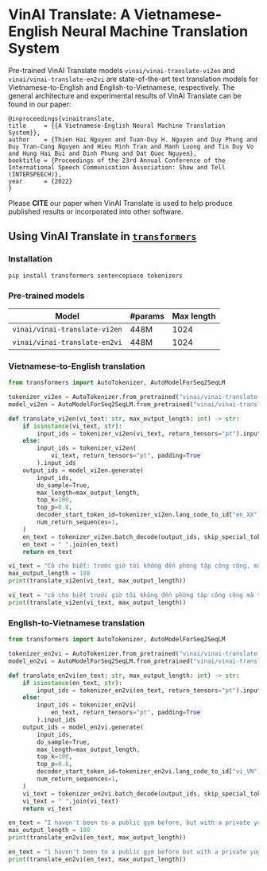 # VinAI Translate: A Vietnamese-English Neural Machine Translation System

Pre-trained VinAI Translate models `vinai/vinai-translate-vi2en` and `vinai/vinai-translate-en2vi` are state-of-the-art text translation models for Vietnamese-to-English and English-to-Vietnamese, respectively. The general architecture and experimental results of VinAI Translate can be found in our paper:


    @inproceedings{vinaitranslate,
    title     = {{A Vietnamese-English Neural Machine Translation System}},
    author    = {Thien Hai Nguyen and Tuan-Duy H. Nguyen and Duy Phung and Duy Tran-Cong Nguyen and Hieu Minh Tran and Manh Luong and Tin Duy Vo and Hung Hai Bui and Dinh Phung and Dat Quoc Nguyen},
    booktitle = {Proceedings of the 23rd Annual Conference of the International Speech Communication Association: Show and Tell (INTERSPEECH)},
    year      = {2022}
    }
    
Please **CITE** our paper when VinAI Translate is used to help produce published results or incorporated into other software.


## Using VinAI Translate in [`transformers`](https://github.com/huggingface/transformers)

### Installation

    pip install transformers sentencepiece tokenizers
    
### Pre-trained models

Model | #params | Max length  
---|---|---
`vinai/vinai-translate-vi2en` | 448M | 1024  
`vinai/vinai-translate-en2vi` | 448M | 1024  

### Vietnamese-to-English translation

```python
from transformers import AutoTokenizer, AutoModelForSeq2SeqLM

tokenizer_vi2en = AutoTokenizer.from_pretrained("vinai/vinai-translate-vi2en", src_lang="vi_VN")
model_vi2en = AutoModelForSeq2SeqLM.from_pretrained("vinai/vinai-translate-vi2en")

def translate_vi2en(vi_text: str, max_output_length: int) -> str:
    if isinstance(vi_text, str):
        input_ids = tokenizer_vi2en(vi_text, return_tensors="pt").input_ids
    else:
        input_ids = tokenizer_vi2en(
            vi_text, return_tensors="pt", padding=True
        ).input_ids
    output_ids = model_vi2en.generate(
        input_ids,
        do_sample=True,
        max_length=max_output_length,
        top_k=100,
        top_p=0.8,
        decoder_start_token_id=tokenizer_vi2en.lang_code_to_id["en_XX"],
        num_return_sequences=1,
    )
    en_text = tokenizer_vi2en.batch_decode(output_ids, skip_special_tokens=True)
    en_text = " ".join(en_text)
    return en_text

vi_text = "Cô cho biết: trước giờ tôi không đến phòng tập công cộng, mà tập cùng giáo viên Yoga riêng hoặc tự tập ở nhà. Khi tập thể dục trong không gian riêng tư, tôi thoải mái dễ chịu hơn."
max_output_length = 108
print(translate_vi2en(vi_text, max_output_length))

vi_text = "cô cho biết trước giờ tôi không đến phòng tập công cộng mà tập cùng giáo viên yoga riêng hoặc tự tập ở nhà khi tập thể dục trong không gian riêng tư tôi thoải mái dễ chịu hơn"
print(translate_vi2en(vi_text, max_output_length))
```

### English-to-Vietnamese translation

```python
from transformers import AutoTokenizer, AutoModelForSeq2SeqLM

tokenizer_en2vi = AutoTokenizer.from_pretrained("vinai/vinai-translate-en2vi", src_lang="en_XX")
model_en2vi = AutoModelForSeq2SeqLM.from_pretrained("vinai/vinai-translate-en2vi")

def translate_en2vi(en_text: str, max_output_length: int) -> str:
    if isinstance(en_text, str):
        input_ids = tokenizer_en2vi(en_text, return_tensors="pt").input_ids
    else:
        input_ids = tokenizer_en2vi(
            en_text, return_tensors="pt", padding=True
        ).input_ids
    output_ids = model_en2vi.generate(
        input_ids,
        do_sample=True,
        max_length=max_output_length,
        top_k=100,
        top_p=0.8,
        decoder_start_token_id=tokenizer_en2vi.lang_code_to_id["vi_VN"],
        num_return_sequences=1,
    )
    vi_text = tokenizer_en2vi.batch_decode(output_ids, skip_special_tokens=True)
    vi_text = " ".join(vi_text)
    return vi_text

en_text = "I haven't been to a public gym before, but with a private yoga teacher or at home. When I exercise in a private space, I feel more comfortable."
max_output_length = 108
print(translate_en2vi(en_text, max_output_length))

en_text = "i haven't been to a public gym before but with a private yoga teacher or at home when i exercise in a private space i feel more comfortable"
print(translate_en2vi(en_text, max_output_length))
```
